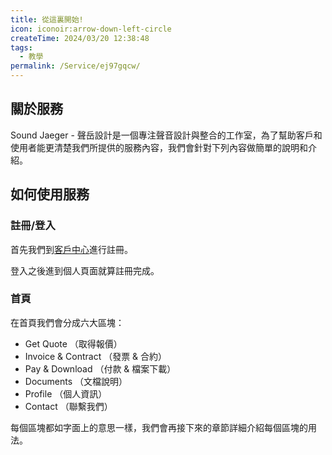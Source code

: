 ```yaml
---
title: 從這裏開始!
icon: iconoir:arrow-down-left-circle
createTime: 2024/03/20 12:38:48
tags:
  - 教學
permalink: /Service/ej97gqcw/
---
```


## **關於服務**

Sound Jaeger - 聲岳設計是一個專注聲音設計與整合的工作室，為了幫助客戶和使用者能更清楚我們所提供的服務內容，我們會針對下列內容做簡單的說明和介紹。

## **如何使用服務**

### 註冊/登入
首先我們到[客戶中心](https://portal.soundjaeger.com/)進行註冊。
<ImageCard
  image="/Images/services/login.png"
  title="登入界面"
  description="官方支援直接註冊或是Social登入方式"
  href="/"
/>

登入之後進到個人頁面就算註冊完成。

### 首頁

<ImageCard
  image="/Images/services/Homepage.jpg"
/>

在首頁我們會分成六大區塊：
  - Get Quote （取得報價）
  - Invoice & Contract （發票 & 合約）
  - Pay & Download （付款 & 檔案下載）
  - Documents （文檔說明）
  - Profile （個人資訊）
  - Contact （聯繫我們）
  
每個區塊都如字面上的意思一樣，我們會再接下來的章節詳細介紹每個區塊的用法。